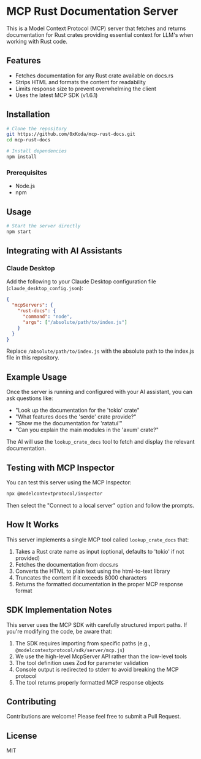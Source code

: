 # MCP Rust Documentation Server

This is a Model Context Protocol (MCP) server that fetches and returns documentation for Rust crates providing essential context for LLM's when working with Rust code.

## Features

- Fetches documentation for any Rust crate available on docs.rs
- Strips HTML and formats the content for readability
- Limits response size to prevent overwhelming the client
- Uses the latest MCP SDK (v1.6.1)

## Installation

```bash
# Clone the repository
git https://github.com/0xKoda/mcp-rust-docs.git
cd mcp-rust-docs

# Install dependencies
npm install
```

### Prerequisites

- Node.js 
- npm 

## Usage

```bash
# Start the server directly
npm start
```

## Integrating with AI Assistants

### Claude Desktop

Add the following to your Claude Desktop configuration file (`claude_desktop_config.json`):

```json
{
  "mcpServers": {
    "rust-docs": {
      "command": "node",
      "args": ["/absolute/path/to/index.js"]
    }
  }
}
```

Replace `/absolute/path/to/index.js` with the absolute path to the index.js file in this repository.

## Example Usage

Once the server is running and configured with your AI assistant, you can ask questions like:

- "Look up the documentation for the 'tokio' crate"
- "What features does the 'serde' crate provide?"
- "Show me the documentation for 'ratatui'"
- "Can you explain the main modules in the 'axum' crate?"

The AI will use the `lookup_crate_docs` tool to fetch and display the relevant documentation.

## Testing with MCP Inspector

You can test this server using the MCP Inspector:

```bash
npx @modelcontextprotocol/inspector
```

Then select the "Connect to a local server" option and follow the prompts.

## How It Works

This server implements a single MCP tool called `lookup_crate_docs` that:

1. Takes a Rust crate name as input (optional, defaults to 'tokio' if not provided)
2. Fetches the documentation from docs.rs
3. Converts the HTML to plain text using the html-to-text library
4. Truncates the content if it exceeds 8000 characters
5. Returns the formatted documentation in the proper MCP response format

## SDK Implementation Notes

This server uses the MCP SDK with carefully structured import paths. If you're modifying the code, be aware that:

1. The SDK requires importing from specific paths (e.g., `@modelcontextprotocol/sdk/server/mcp.js`)
2. We use the high-level McpServer API rather than the low-level tools
3. The tool definition uses Zod for parameter validation
4. Console output is redirected to stderr to avoid breaking the MCP protocol
5. The tool returns properly formatted MCP response objects

## Contributing

Contributions are welcome! Please feel free to submit a Pull Request.

## License

MIT